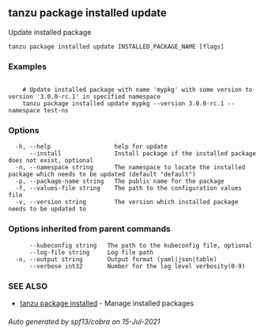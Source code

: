## tanzu package installed update

Update installed package

```
tanzu package installed update INSTALLED_PACKAGE_NAME [flags]
```

### Examples

```

    # Update installed package with name 'mypkg' with some version to version '3.0.0-rc.1' in specified namespace     
    tanzu package installed update mypkg --version 3.0.0-rc.1 --namespace test-ns
```

### Options

```
  -h, --help                  help for update
      --install               Install package if the installed package does not exist, optional
  -n, --namespace string      The namespace to locate the installed package which needs to be updated (default "default")
  -p, --package-name string   The public name for the package
  -f, --values-file string    The path to the configuration values file
  -v, --version string        The version which installed package needs to be updated to
```

### Options inherited from parent commands

```
      --kubeconfig string   The path to the kubeconfig file, optional
      --log-file string     Log file path
  -o, --output string       Output format (yaml|json|table)
      --verbose int32       Number for the log level verbosity(0-9)
```

### SEE ALSO

* [tanzu package installed](tanzu_package_installed.md)     - Manage installed packages

###### Auto generated by spf13/cobra on 15-Jul-2021
